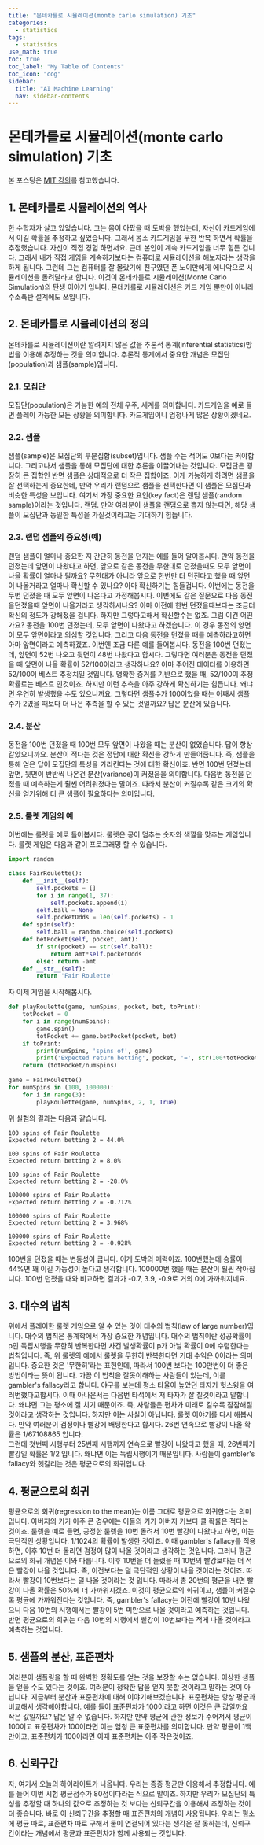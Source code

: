 ```yaml
---
title: "몬테카를로 시뮬레이션(monte carlo simulation) 기초" 
categories:
  - statistics
tags:
  - statistics
use_math: true
toc: true
toc_label: "My Table of Contents"
toc_icon: "cog"
sidebar:
  title: "AI Machine Learning"
  nav: sidebar-contents
---
```



# 몬테카를로 시뮬레이션(monte carlo simulation) 기초 

본 포스팅은 [MIT 강의](https://www.youtube.com/watch?v=OgO1gpXSUzU&ab_channel=MITOpenCourseWare)를 참고했습니다. 

## 1. 몬테카를로 시뮬레이션의 역사

한 수학자가 살고 있었습니다. 
그는 몸이 아팠을 때 도박을 했었는데, 자신이 카드게임에서 이길 확률을 추정하고 싶었습니다. 
그래서 몸소 카드게임을 무한 반복 하면서 확률을 추정했습니다. 
자신이 직접 경험 하면서요. 
근데 본인이 계속 카드게임을 너무 힘든 겁니다. 
그래서 내가 직접 게임을 계속하기보다는 컴퓨터로 시뮬레이션을 해보자라는 생각을 하게 됩니다. 
그런데 그는 컴퓨터를 잘 몰랐기에 친구였던 폰 노이만에게 에니악으로 시뮬레이션을 돌려달라고 합니다. 
이것이 몬테카를로 시뮬레이션(Monte Carlo Simulation)의 탄생 이야기 입니다. 
몬테카를로 시뮬레이션은 카드 게임 뿐만이 아니라 수소폭탄 설계에도 쓰입니다. 

## 2. 몬테카를로 시뮬레이션의 정의

몬테카를로 시뮬레이션이란 알려지지 않은 값을 추론적 통계(inferential statistics)방법을 이용해 추정하는 것을 의미합니다. 
추론적 통계에서 중요한 개념은 모집단(population)과 샘플(sample)입니다. 

### 2.1. 모집단 

모집단(population)은 가능한 예의 전체 우주, 세계를 의미합니다. 
카드게임을 예로 들면 플레이 가능한 모든 상황을 의미합니다. 카드게임이니 엄청나게 많은 상황이겠네요. 


### 2.2. 샘플

샘플(sample)은 모집단의 부분집합(subset)입니다. 샘플 수는 적어도 0보다는 커야합니다. 
그리고나서 샘플을 통해 모집단에 대한 추론을 이끌어내는 것입니다. 
모집단은 굉장히 큰 집합인 반면 샘플은 상대적으로 더 작은 집합이죠. 
이게 가능하게 하려면 샘플을 잘 선택하는게 중요한데, 만약 우리가 랜덤으로 샘플을 선택한다면 
이 샘플은 모집단과 비슷한 특성을 보입니다. 
여기서 가장 중요한 요인(key fact)은 랜덤 샘플(random sample)이라는 것입니다. 랜덤. 
만약 여러분이 샘플을 랜덤으로 뽑지 않는다면, 해당 샘플이 모집단과 동일한 특성을 가질것이라고는 기대하기 힘듭니다. 

### 2.3. 랜덤 샘플의 중요성(예)

랜덤 샘플이 얼마나 중요한 지 간단히 동전을 던지는 예를 들어 알아봅시다. 
만약 동전을 던졌는데 앞면이 나왔다고 하면, 
앞으로 같은 동전을 무한대로 던졌을때도 모두 앞면이 나올 확률이 얼마나 될까요? 
무한대가 아니라 앞으로 한번만 더 던진다고 했을 때 앞면이 나올거라고 얼마나 확신할 수 있나요? 
아마 확신하기는 힘들겁니다. 
이번에는 동전을 두번 던졌을 때 모두 앞면이 나온다고 가정해봅시다. 
이번에도 같은 질문으로 다음 동전을던졌을때 앞면이 나올거라고 생각하시나요? 
아마 이전에 한번 던졌을때보다는 조금더 확신의 정도가 강해졌을 겁니다. 
하지만 그렇다고해서 확신할수는 없죠. 
그럼 이건 어떤가요? 
동전을 100번 던졌는데, 모두 앞면이 나왔다고 하겠습니다. 
이 경우 동전의 양면이 모두 앞면이라고 의심할 것입니다. 
그리고 다음 동전을 던졌을 때를 예측하라고하면 아마 앞면이라고 예측하겠죠. 
이번엔 조금 다른 예를 들어봅시다. 
동전을 100번 던졌는데, 앞면이 52번 나오고 뒷면이 48번 나왔다고 합시다. 
그렇다면 여러분은 동전을 던졌을 때 앞면이 나올 확률이 52/100이라고 생각하나요? 
아마 주어진 데이터를 이용하면 52/100이 베스트 추정치일 것입니다. 
명확한 증거를 기반으로 했을 때, 52/100이 추정 확률로는 베스트 인것이죠. 
하지만 이런 추측을 아주 강하게 확신하기는 힘듭니다. 
왜냐면 우연히 발생했을 수도 있으니까요. 
그렇다면 샘플수가 100이었을 때는 어째서 샘플수가 2였을 때보다 더 나은 추측을 할 수 있는 것일까요? 
답은 분산에 있습니다.

### 2.4. 분산

동전을 100번 던졌을 때 100번 모두 앞면이 나왔을 때는 분산이 없었습니다. 답이 항상 같았으니까요. 
분산이 적다는 것은 정답에 대한 확신을 강하게 만들어줍니다. 즉, 샘플을 통해 얻은 답이 모집단의 특성을 가리킨다는 것에 대한 확신이죠. 
반면 100번 던졌는데 앞면, 뒷면이 반반씩 나온건 분산(variance)이 커졌음을 의미합니다. 
다음번 동전을 던졌을 때 예측하는게 훨씬 어려워졌다는 말이죠. 
따라서 분산이 커질수록 같은 크기의 확신을 얻기위해 더 큰 샘플이 필요하다는 의미입니다. 

### 2.5. 룰렛 게임의 예 

이번에는 룰렛을 예로 들어봅시다. 룰렛은 공이 멈추는 숫자와 색깔을 맞추는 게임입니다. 
룰렛 게임은 다음과 같이 프로그래밍 할 수 있습니다. 

```python
import random

class FairRoulette():
    def __init__(self):
        self.pockets = []
        for i in range(1, 37):
            self.pockets.append(i)
        self.ball = None
        self.pocketOdds = len(self.pockets) - 1
    def spin(self):
        self.ball = random.choice(self.pockets)
    def betPocket(self, pocket, amt):
        if str(pocket) == str(self.ball):
            return amt*self.pocketOdds
        else: return -amt
    def __str__(self):
        return 'Fair Roulette'
```

자 이제 게임을 시작해봅시다. 

```python
def playRoulette(game, numSpins, pocket, bet, toPrint):
    totPocket = 0
    for i in range(numSpins):
        game.spin()
        totPocket += game.betPocket(pocket, bet)
    if toPrint:
        print(numSpins, 'spins of', game)
        print('Expected return betting', pocket, '=', str(100*totPocket/numSpins) + '%\n')
    return (totPocket/numSpins)
    
game = FairRoulette()
for numSpins in (100, 100000):
    for i in range(3):
        playRoulette(game, numSpins, 2, 1, True)
```

위 실험의 결과는 다음과 같습니다. 

```
100 spins of Fair Roulette
Expected return betting 2 = 44.0%

100 spins of Fair Roulette
Expected return betting 2 = 8.0%

100 spins of Fair Roulette
Expected return betting 2 = -28.0%

100000 spins of Fair Roulette
Expected return betting 2 = -0.712%

100000 spins of Fair Roulette
Expected return betting 2 = 3.968%

100000 spins of Fair Roulette
Expected return betting 2 = -0.928%
```

100번을 던졌을 때는 변동성이 큽니다. 이게 도박의 매력이죠. 
100번했는데 승률이 44%면 꽤 이길 가능성이 높다고 생각합니다. 
100000번 했을 때는 분산이 훨씬 작아집니다. 
100번 던졌을 때와 비교하면 결과가 -0.7, 3.9, -0.9로 거의 0에 가까워지네요.

## 3. 대수의 법칙

위에서 플레이한 룰렛 게임으로 알 수 있는 것이 대수의 법칙(law of large number)입니다. 
대수의 법칙은 통계학에서 가장 중요한 개념입니다. 
대수의 법칙이란 성공확률이 p인 독립시행을 무한히 반복한다면 
사건 발생확률이 p가 아닐 확률이 0에 수렴한다는 법칙입니다. 
즉, 위 룰렛의 예에서 룰렛을 무한히 반복한다면 기대 수익은 0이라는 의미입니다. 
중요한 것은 '무한히'라는 표현인데, 따라서 100번 보다는 100만번이 더 좋은 방법이라는 뜻이 됩니다. 
가끔 이 법칙을 잘못이해하는 사람들이 있는데, 이를 gambler's fallacy라고 합니다. 
야구를 보는데 평소 타율이 높았던 타자가 헛스윙을 여러번했다고합시다. 
이때 아나운서는 다음번 타석에서 저 타자가 잘 칠것이라고 말합니다. 
왜냐면 그는 평소에 잘 치기 때문이죠. 
즉, 사람들은 편차가 미래로 갈수록 잠잠해질 것이라고 생각하는 것입니다. 
하지만 이는 사실이 아닙니다. 
룰렛 이야기를 다시 해봅시다. 
만약 여러분이 검정이나 빨강에 배팅한다고 합시다. 
26번 연속으로 빨강이 나올 확률은 1/67108865 입니다.  
그런데 첫번째 시행부터 25번째 시행까지 연속으로 빨강이 나왔다고 했을 때, 
26번째가 빨강일 확률은 1/2 입니다. 왜냐면 이는 독립시행이기 때문입니다. 
사람들이 gambler's fallacy와 헷갈리는 것은 평균으로의 회귀입니다.

## 4. 평균으로의 회귀

평균으로의 회귀(regression to the mean)는 이름 그대로 평균으로 회귀한다는 의미입니다. 
아버지의 키가 아주 큰 경우에는 아들의 키가 아버지 키보다 클 확률은 적다는 것이죠. 
룰렛을 예로 들면, 공정한 룰렛을 10번 돌려서 10번 빨강이 나왔다고 하면, 이는 극단적인 상황입니다. 
1/1024의 확률이 발생한 것이죠. 
이때 gambler's fallacy를 적용하면, 이후 10번 더 돌리면 검정이 많이 나올 것이라고 생각하는 것입니다. 
그러나 평균으로의 회귀 개념은 이와 다릅니다. 
이후 10번을 더 돌렸을 때 10번의 빨강보다는 더 적은 빨강이 나올 것입니다. 
즉, 이전보다는 덜 극단적인 상황이 나올 것이라는 것이죠. 
따라서 빨강이 10번보다는 덜 나올 것이라는 것 입니다. 
따라서 총 20번의 평균을 내면 빨강이 나올 확률은 50%에 더 가까워지겠죠. 
이것이 평균으로의 회귀이고, 샘플이 커질수록 평균에 가까워진다는 것입니다. 
즉, gambler's fallacy는 이전에 빨강이 10번 나왔으니 다음 10번의 시행에서는 빨강이 5번 미만으로 나올 것이라고 예측하는 것입니다. 
반면 평균으로의 회귀는 다음 10번의 시행에서 빨강이 10번보다는 적게 나올 것이라고 예측하는 것입니다. 

## 5. 샘플의 분산, 표준편차

여러분이 샘플링을 할 때 완벽한 정확도를 얻는 것을 보장할 수는 없습니다. 
이상한 샘플을 얻을 수도 있다는 것이죠. 
여러분이 정확한 답을 얻지 못할 것이라고 말하는 것이 아닙니다. 
지금부터 분산과 표준편차에 대해 이야기해보겠습니다. 
표준편차는 항상 평균과 비교해서 생각해야합니다. 
예를 들어 표준편차가 100이라고 하면 이것은 큰 값일까요 작은 값일까요?
답은 알 수 없습니다. 
하지만 만약 평균에 관한 정보가 주어져서 평균이 100이고 표준편차가 100이라면 
이는 엄청 큰 표준편차를 의미합니다. 
만약 평균이 1백만이고, 표준편차가 100이라면 이때 표준편차는 아주 작은것이죠. 

## 6. 신뢰구간 

자, 여기서 오늘의 하이라이트가 나옵니다. 
우리는 종종 평균만 이용해서 추정합니다. 예를 들어 이번 시험 평균점수가 80점이다라는 식으로 말이죠. 
하지만 우리가 모집단의 특성을 추정할 때 하나의 값으로 추정하는 것 보다는 신뢰구간을 이용해서 추정하는 것이 더 좋습니다. 
바로 이 신뢰구간을 추정할 때 표준편차의 개념이 사용됩니다. 
우리는 평소에 평균 따로, 표준편차 따로 구해서 둘이 연결되어 있다는 생각은 잘 못하는데, 
신뢰구간이라는 개념에서 평균과 표준편차가 함께 사용되는 것입니다. 

